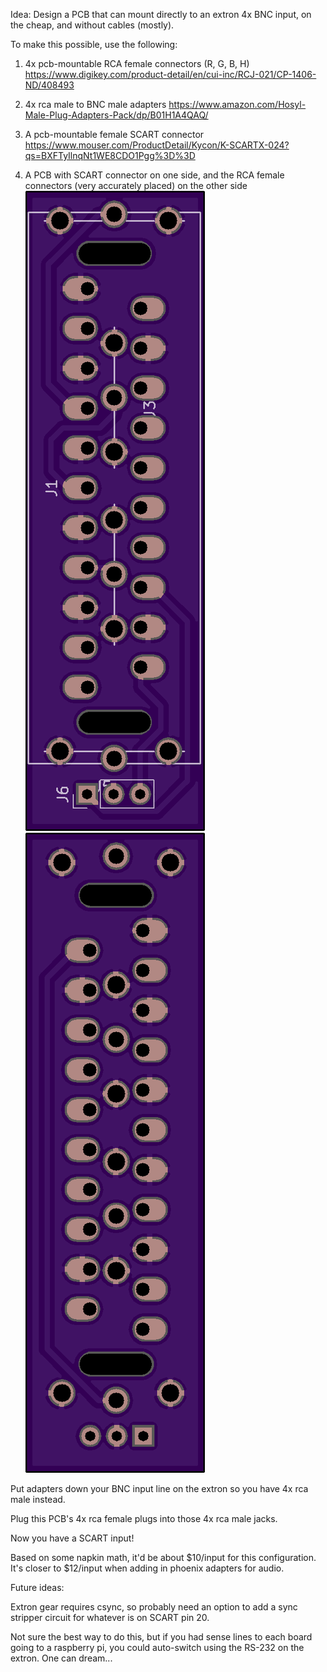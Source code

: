 Idea: Design a PCB that can mount directly to an extron 4x BNC input, on the cheap, and without cables (mostly).

To make this possible, use the following:

1) 4x pcb-mountable RCA female connectors (R, G, B, H)  
https://www.digikey.com/product-detail/en/cui-inc/RCJ-021/CP-1406-ND/408493

2) 4x rca male to BNC male adapters
https://www.amazon.com/Hosyl-Male-Plug-Adapters-Pack/dp/B01H1A4QAQ/

3) A pcb-mountable female SCART connector
https://www.mouser.com/ProductDetail/Kycon/K-SCARTX-024?qs=BXFTyIlnqNt1WE8CDO1Pgg%3D%3D

4) A PCB with SCART connector on one side, and the RCA female connectors (very accurately placed) on the other side
![Front Render](renders/front.png)
![Back Render](renders/back.png)

Put adapters down your BNC input line on the extron so you have 4x rca male instead. 

Plug this PCB's 4x rca female plugs into those 4x rca male jacks.

Now you have a SCART input!

Based on some napkin math, it'd be about $10/input for this configuration. It's closer to $12/input when adding in phoenix adapters for audio.

Future ideas:

Extron gear requires csync, so probably need an option to add a sync stripper circuit for whatever is on SCART pin 20.

Not sure the best way to do this, but if you had sense lines to each board going to a raspberry pi, you could auto-switch using the RS-232 on the extron. One can dream...
